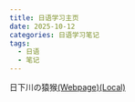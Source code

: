 ```yaml
---
title: 日语学习主页
date: 2025-10-12
categories: 日语学习笔记
tags:
  - 日语
  - 笔记
---
```


日下川の猿猴[(Webpage)](https://tadoku.org/japanese/book/47659/#bd-look-inside)[(Local)](./learn-japanese/monkeys-of-kusakagawa.md)
